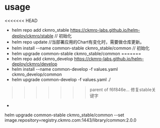 
# usage

<<<<<<< HEAD
* helm repo add ckmro_stable https://ckmro-labs.github.io/helm-deploy/ckmro/stable  // 初始化
* helm repo update  //当部署应用的Chart有变化时，需要做仓库更新。
* helm install --name common-stable ckmro_stable/common     // 初始化
* helm upgrade common-stable ckmro_stable/common
=======
* helm repo add ckmro_develop https://ckmro-labs.github.io/helm-deploy/ckmro/develop
* helm install --name common-develop -f values.yaml ckmro_develop/common
* helm upgrade common-develop -f values.yaml ./
>>>>>>> parent of f6f846e... 修复stable关键字
*



helm upgrade common-stable ckmro_stable/common --set image.repository=registry.ckmro.com:1443/library/common:2.0.0

